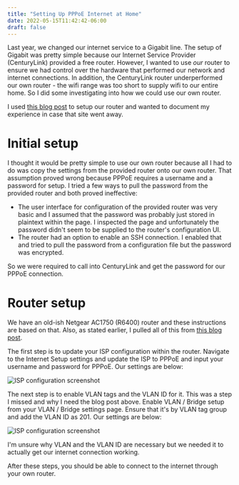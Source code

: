 ```yaml
---
title: "Setting Up PPPoE Internet at Home"
date: 2022-05-15T11:42:42-06:00
draft: false
---
```


Last year, we changed our internet service to a Gigabit line. The setup of Gigabit was pretty simple because our Internet Service Provider (CenturyLink) provided a free router. However, I wanted to use _our_ router to ensure we had control over the hardware that performed our network and internet connections. In addition, the CenturyLink router underperformed our own router - the wifi range was too short to supply wifi to our entire home. So I did some investigating into how we could use our own router.

I used [this blog post](https://kmwoley.com/blog/bypassing-needless-centurylink-wireless-router-on-gigabit-fiber/) to setup our router and wanted to document my experience in case that site went away.

# Initial setup

I thought it would be pretty simple to use our own router because all I had to do was copy the settings from the provided router onto our own router. That assumption proved wrong because PPPoE requires a username and a password for setup. I tried a few ways to pull the password from the provided router and both proved ineffective:

- The user interface for configuration of the provided router was very basic and I assumed that the password was probably just stored in plaintext within the page. I inspected the page and unfortunately the password didn't seem to be supplied to the router's configuration UI.
- The router had an option to enable an SSH connection. I enabled that and tried to pull the password from a configuration file but the password was encrypted.

So we were required to call into CenturyLink and get the password for our PPPoE connection.

# Router setup

We have an old-ish Netgear AC1750 (R6400) router and these instructions are based on that. Also, as stated earlier, I pulled all of this from [this blog post](https://kmwoley.com/blog/bypassing-needless-centurylink-wireless-router-on-gigabit-fiber/).

The first step is to update your ISP configuration within the router. Navigate to the Internet Setup settings and update the ISP to PPPoE and input your username and password for PPPoE. Our settings are below:

![ISP configuration screenshot](/static/img/setting-up-pppoe-at-home/isp.png)

The next step is to enable VLAN tags and the VLAN ID for it. This was a step I missed and why I need the blog post above. Enable VLAN / Bridge setup from your VLAN / Bridge settings page. Ensure that it's by VLAN tag group and add the VLAN ID as 201. Our settings are below:

![ISP configuration screenshot](/static/img/setting-up-pppoe-at-home/vlan.png)

I'm unsure why VLAN and the VLAN ID are necessary but we needed it to actually get our internet connection working.

After these steps, you should be able to connect to the internet through your own router.

